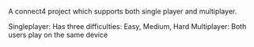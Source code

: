 A connect4 project which supports both single player and multiplayer.

Singleplayer:
    Has three difficulties: Easy, Medium, Hard
Multiplayer:
    Both users play on the same device
